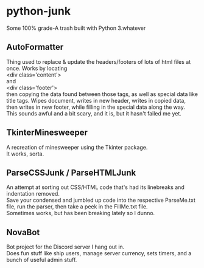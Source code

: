 # python-junk
Some 100% grade-A trash built with Python 3.whatever

## AutoFormatter
Thing used to replace & update the headers/footers of lots of html files at once.
Works by locating  
\<div class='content'>  
and  
\<div class='footer'>  
then copying the data found between those tags, as well as special data like title tags.
Wipes document, writes in new header, writes in copied data, then writes in new footer, while filling in the special data along the way.  
This sounds awful and a bit scary, and it is, but it hasn't failed me yet.

## TkinterMinesweeper
A recreation of minesweeper using the Tkinter package.  
It works, sorta.

## ParseCSSJunk / ParseHTMLJunk
An attempt at sorting out CSS/HTML code that's had its linebreaks and indentation removed.  
Save your condensed and jumbled up code into the respective ParseMe.txt file, run the parser, then take a peek in the FillMe.txt file.  
Sometimes works, but has been breaking lately so I dunno.

## NovaBot
Bot project for the Discord server I hang out in.  
Does fun stuff like ship users, manage server currency, sets timers, and a bunch of useful admin stuff.
